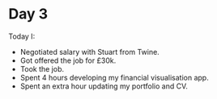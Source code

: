 # Day 3

Today I:

- Negotiated salary with Stuart from Twine.
- Got offered the job for £30k.
- Took the job.
- Spent 4 hours developing my financial visualisation app.
- Spent an extra hour updating my portfolio and CV.